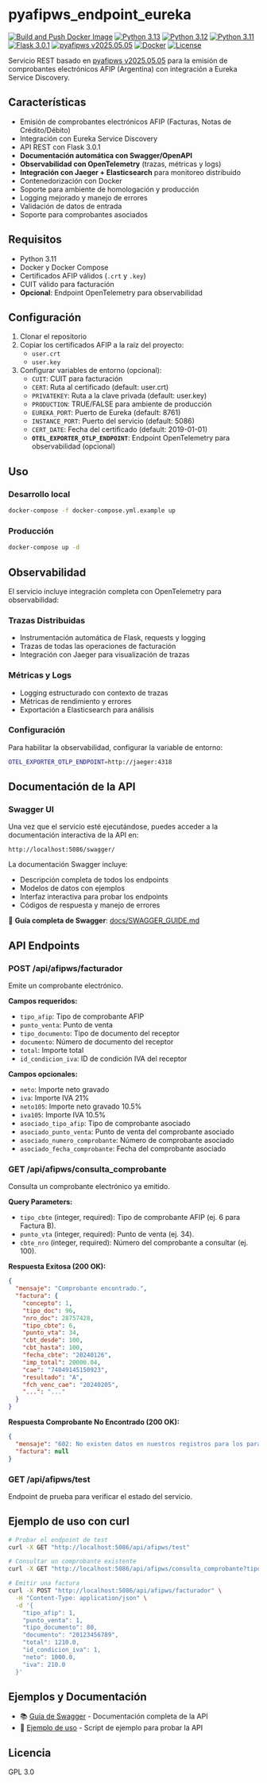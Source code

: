 # pyafipws_endpoint_eureka

[![Build and Push Docker Image](https://github.com/dqmdz/pyafipws_endpoint_eureka/actions/workflows/deploy.yml/badge.svg)](https://github.com/dqmdz/pyafipws_endpoint_eureka/actions/workflows/deploy.yml)
[![Python 3.13](https://img.shields.io/badge/python-3.13-blue.svg)](https://www.python.org/downloads/release/python-3130/)
[![Python 3.12](https://img.shields.io/badge/python-3.12-blue.svg)](https://www.python.org/downloads/release/python-3120/)
[![Python 3.11](https://img.shields.io/badge/python-3.11-blue.svg)](https://www.python.org/downloads/release/python-3110/)
[![Flask 3.0.1](https://img.shields.io/badge/flask-3.0.1-green.svg)](https://flask.palletsprojects.com/)
[![pyafipws v2025.05.05](https://img.shields.io/badge/pyafipws-v2025.05.05-orange.svg)](https://github.com/dqmdz/pyafipws)
[![Docker](https://img.shields.io/badge/docker-latest-blue.svg)](https://www.docker.com/)
[![License](https://img.shields.io/badge/license-GPL%203.0-yellow.svg)](https://www.gnu.org/licenses/gpl-3.0)

Servicio REST basado en [pyafipws v2025.05.05](https://github.com/dqmdz/pyafipws) para la emisión de comprobantes electrónicos AFIP (Argentina) con integración a Eureka Service Discovery.

## Características

- Emisión de comprobantes electrónicos AFIP (Facturas, Notas de Crédito/Débito)
- Integración con Eureka Service Discovery
- API REST con Flask 3.0.1
- **Documentación automática con Swagger/OpenAPI**
- **Observabilidad con OpenTelemetry** (trazas, métricas y logs)
- **Integración con Jaeger + Elasticsearch** para monitoreo distribuido
- Contenedorización con Docker
- Soporte para ambiente de homologación y producción
- Logging mejorado y manejo de errores
- Validación de datos de entrada
- Soporte para comprobantes asociados

## Requisitos

- Python 3.11
- Docker y Docker Compose
- Certificados AFIP válidos (`.crt` y `.key`)
- CUIT válido para facturación
- **Opcional**: Endpoint OpenTelemetry para observabilidad

## Configuración

1. Clonar el repositorio
2. Copiar los certificados AFIP a la raíz del proyecto:
   - `user.crt`
   - `user.key`
3. Configurar variables de entorno (opcional):
   - `CUIT`: CUIT para facturación
   - `CERT`: Ruta al certificado (default: user.crt)
   - `PRIVATEKEY`: Ruta a la clave privada (default: user.key)
   - `PRODUCTION`: TRUE/FALSE para ambiente de producción
   - `EUREKA_PORT`: Puerto de Eureka (default: 8761)
   - `INSTANCE_PORT`: Puerto del servicio (default: 5086)
   - `CERT_DATE`: Fecha del certificado (default: 2019-01-01)
   - **`OTEL_EXPORTER_OTLP_ENDPOINT`**: Endpoint OpenTelemetry para observabilidad (opcional)

## Uso

### Desarrollo local

```bash
docker-compose -f docker-compose.yml.example up
```

### Producción

```bash
docker-compose up -d
```

## Observabilidad

El servicio incluye integración completa con OpenTelemetry para observabilidad:

### Trazas Distribuidas
- Instrumentación automática de Flask, requests y logging
- Trazas de todas las operaciones de facturación
- Integración con Jaeger para visualización de trazas

### Métricas y Logs
- Logging estructurado con contexto de trazas
- Métricas de rendimiento y errores
- Exportación a Elasticsearch para análisis

### Configuración
Para habilitar la observabilidad, configurar la variable de entorno:
```bash
OTEL_EXPORTER_OTLP_ENDPOINT=http://jaeger:4318
```

## Documentación de la API

### Swagger UI

Una vez que el servicio esté ejecutándose, puedes acceder a la documentación interactiva de la API en:

```
http://localhost:5086/swagger/
```

La documentación Swagger incluye:
- Descripción completa de todos los endpoints
- Modelos de datos con ejemplos
- Interfaz interactiva para probar los endpoints
- Códigos de respuesta y manejo de errores

📖 **Guía completa de Swagger**: [docs/SWAGGER_GUIDE.md](docs/SWAGGER_GUIDE.md)

## API Endpoints

### POST /api/afipws/facturador

Emite un comprobante electrónico.

**Campos requeridos:**
- `tipo_afip`: Tipo de comprobante AFIP
- `punto_venta`: Punto de venta
- `tipo_documento`: Tipo de documento del receptor
- `documento`: Número de documento del receptor
- `total`: Importe total
- `id_condicion_iva`: ID de condición IVA del receptor

**Campos opcionales:**
- `neto`: Importe neto gravado
- `iva`: Importe IVA 21%
- `neto105`: Importe neto gravado 10.5%
- `iva105`: Importe IVA 10.5%
- `asociado_tipo_afip`: Tipo de comprobante asociado
- `asociado_punto_venta`: Punto de venta del comprobante asociado
- `asociado_numero_comprobante`: Número de comprobante asociado
- `asociado_fecha_comprobante`: Fecha del comprobante asociado

### GET /api/afipws/consulta_comprobante

Consulta un comprobante electrónico ya emitido.

**Query Parameters:**
- `tipo_cbte` (integer, required): Tipo de comprobante AFIP (ej. 6 para Factura B).
- `punto_vta` (integer, required): Punto de venta (ej. 34).
- `cbte_nro` (integer, required): Número del comprobante a consultar (ej. 100).

**Respuesta Exitosa (200 OK):**
```json
{
  "mensaje": "Comprobante encontrado.",
  "factura": {
    "concepto": 1,
    "tipo_doc": 96,
    "nro_doc": 28757428,
    "tipo_cbte": 6,
    "punto_vta": 34,
    "cbt_desde": 100,
    "cbt_hasta": 100,
    "fecha_cbte": "20240126",
    "imp_total": 20000.04,
    "cae": "74049145150923",
    "resultado": "A",
    "fch_venc_cae": "20240205",
    "...": "..."
  }
}
```

**Respuesta Comprobante No Encontrado (200 OK):**
```json
{
  "mensaje": "602: No existen datos en nuestros registros para los parametros ingresados.",
  "factura": null
}
```

### GET /api/afipws/test

Endpoint de prueba para verificar el estado del servicio.

## Ejemplo de uso con curl

```bash
# Probar el endpoint de test
curl -X GET "http://localhost:5086/api/afipws/test"

# Consultar un comprobante existente
curl -X GET "http://localhost:5086/api/afipws/consulta_comprobante?tipo_cbte=6&punto_vta=34&cbte_nro=100"

# Emitir una factura
curl -X POST "http://localhost:5086/api/afipws/facturador" \
  -H "Content-Type: application/json" \
  -d '{
    "tipo_afip": 1,
    "punto_venta": 1,
    "tipo_documento": 80,
    "documento": "20123456789",
    "total": 1210.0,
    "id_condicion_iva": 1,
    "neto": 1000.0,
    "iva": 210.0
  }'
```

## Ejemplos y Documentación

- 📚 [Guía de Swagger](docs/SWAGGER_GUIDE.md) - Documentación completa de la API
- 🚀 [Ejemplo de uso](examples/api_usage.py) - Script de ejemplo para probar la API

## Licencia

GPL 3.0

